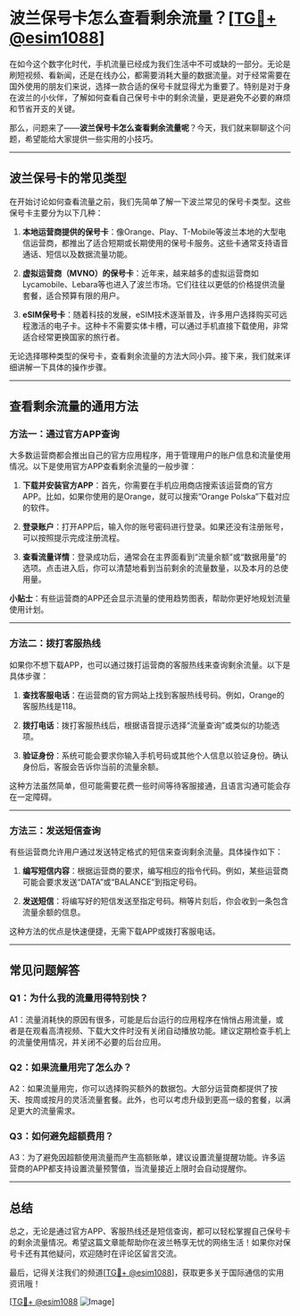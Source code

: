 # 波兰保号卡怎么查看剩余流量？[[TG💪+ @esim1088](https://t.me/s/esim1088)]

在如今这个数字化时代，手机流量已经成为我们生活中不可或缺的一部分。无论是刷短视频、看新闻，还是在线办公，都需要消耗大量的数据流量。对于经常需要在国外使用的朋友们来说，选择一款合适的保号卡就显得尤为重要了。特别是对于身在波兰的小伙伴，了解如何查看自己保号卡中的剩余流量，更是避免不必要的麻烦和节省开支的关键。

那么，问题来了——**波兰保号卡怎么查看剩余流量呢**？今天，我们就来聊聊这个问题，希望能给大家提供一些实用的小技巧。

---

## 波兰保号卡的常见类型

在开始讨论如何查看流量之前，我们先简单了解一下波兰常见的保号卡类型。这些保号卡主要分为以下几种：

1. **本地运营商提供的保号卡**：像Orange、Play、T-Mobile等波兰本地的大型电信运营商，都推出了适合短期或长期使用的保号卡服务。这些卡通常支持语音通话、短信以及数据流量功能。
   
2. **虚拟运营商（MVNO）的保号卡**：近年来，越来越多的虚拟运营商如Lycamobile、Lebara等也进入了波兰市场。它们往往以更低的价格提供流量套餐，适合预算有限的用户。

3. **eSIM保号卡**：随着科技的发展，eSIM技术逐渐普及，许多用户选择购买可远程激活的电子卡。这种卡不需要实体卡槽，可以通过手机直接下载使用，非常适合经常更换国家的旅行者。

无论选择哪种类型的保号卡，查看剩余流量的方法大同小异。接下来，我们就来详细讲解一下具体的操作步骤。

---

## 查看剩余流量的通用方法

### 方法一：通过官方APP查询

大多数运营商都会推出自己的官方应用程序，用于管理用户的账户信息和流量使用情况。以下是使用官方APP查看剩余流量的一般步骤：

1. **下载并安装官方APP**：首先，你需要在手机应用商店搜索该运营商的官方APP。比如，如果你使用的是Orange，就可以搜索“Orange Polska”下载对应的软件。

2. **登录账户**：打开APP后，输入你的账号密码进行登录。如果还没有注册账号，可以按照提示完成注册流程。

3. **查看流量详情**：登录成功后，通常会在主界面看到“流量余额”或“数据用量”的选项。点击进入后，你可以清楚地看到当前剩余的流量数量，以及本月的总使用量。

**小贴士**：有些运营商的APP还会显示流量的使用趋势图表，帮助你更好地规划流量使用计划。

---

### 方法二：拨打客服热线

如果你不想下载APP，也可以通过拨打运营商的客服热线来查询剩余流量。以下是具体步骤：

1. **查找客服电话**：在运营商的官方网站上找到客服热线号码。例如，Orange的客服热线是118。

2. **拨打电话**：拨打客服热线后，根据语音提示选择“流量查询”或类似的功能选项。

3. **验证身份**：系统可能会要求你输入手机号码或其他个人信息以验证身份。确认身份后，客服会告诉你当前的流量余额。

这种方法虽然简单，但可能需要花费一些时间等待客服接通，且语言沟通可能会存在一定障碍。

---

### 方法三：发送短信查询

有些运营商允许用户通过发送特定格式的短信来查询剩余流量。具体操作如下：

1. **编写短信内容**：根据运营商的要求，编写相应的指令代码。例如，某些运营商可能会要求发送“DATA”或“BALANCE”到指定号码。

2. **发送短信**：将编写好的短信发送至指定号码。稍等片刻后，你会收到一条包含流量余额的信息。

这种方法的优点是快速便捷，无需下载APP或拨打客服电话。

---

## 常见问题解答

### Q1：为什么我的流量用得特别快？

A1：流量消耗快的原因有很多，可能是后台运行的应用程序在悄悄占用流量，或者是在观看高清视频、下载大文件时没有关闭自动播放功能。建议定期检查手机上的流量使用情况，并关闭不必要的后台应用。

### Q2：如果流量用完了怎么办？

A2：如果流量用完，你可以选择购买额外的数据包。大部分运营商都提供了按天、按周或按月的灵活流量套餐。此外，也可以考虑升级到更高一级的套餐，以满足更大的流量需求。

### Q3：如何避免超额费用？

A3：为了避免因超额使用流量而产生高额账单，建议设置流量提醒功能。许多运营商的APP都支持设置流量预警值，当流量接近上限时会自动提醒你。

---

## 总结

总之，无论是通过官方APP、客服热线还是短信查询，都可以轻松掌握自己保号卡的剩余流量情况。希望这篇文章能帮助你在波兰畅享无忧的网络生活！如果你对保号卡还有其他疑问，欢迎随时在评论区留言交流。

最后，记得关注我们的频道[[TG💪+ @esim1088](https://t.me/s/esim1088)]，获取更多关于国际通信的实用资讯哦！

[[TG💪+ @esim1088](https://t.me/s/esim1088) ![Image](https://i.postimg.cc/4NQfJmqS/Snipaste-2025-05-13-00-14-12.png)]
